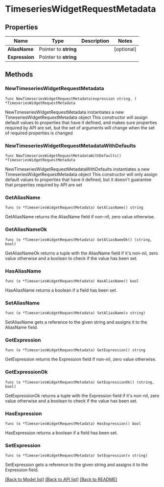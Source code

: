 # TimeseriesWidgetRequestMetadata

## Properties

Name | Type | Description | Notes
------------ | ------------- | ------------- | -------------
**AliasName** | Pointer to **string** |  | [optional] 
**Expression** | Pointer to **string** |  | 

## Methods

### NewTimeseriesWidgetRequestMetadata

`func NewTimeseriesWidgetRequestMetadata(expression string, ) *TimeseriesWidgetRequestMetadata`

NewTimeseriesWidgetRequestMetadata instantiates a new TimeseriesWidgetRequestMetadata object
This constructor will assign default values to properties that have it defined,
and makes sure properties required by API are set, but the set of arguments
will change when the set of required properties is changed

### NewTimeseriesWidgetRequestMetadataWithDefaults

`func NewTimeseriesWidgetRequestMetadataWithDefaults() *TimeseriesWidgetRequestMetadata`

NewTimeseriesWidgetRequestMetadataWithDefaults instantiates a new TimeseriesWidgetRequestMetadata object
This constructor will only assign default values to properties that have it defined,
but it doesn't guarantee that properties required by API are set

### GetAliasName

`func (o *TimeseriesWidgetRequestMetadata) GetAliasName() string`

GetAliasName returns the AliasName field if non-nil, zero value otherwise.

### GetAliasNameOk

`func (o *TimeseriesWidgetRequestMetadata) GetAliasNameOk() (string, bool)`

GetAliasNameOk returns a tuple with the AliasName field if it's non-nil, zero value otherwise
and a boolean to check if the value has been set.

### HasAliasName

`func (o *TimeseriesWidgetRequestMetadata) HasAliasName() bool`

HasAliasName returns a boolean if a field has been set.

### SetAliasName

`func (o *TimeseriesWidgetRequestMetadata) SetAliasName(v string)`

SetAliasName gets a reference to the given string and assigns it to the AliasName field.

### GetExpression

`func (o *TimeseriesWidgetRequestMetadata) GetExpression() string`

GetExpression returns the Expression field if non-nil, zero value otherwise.

### GetExpressionOk

`func (o *TimeseriesWidgetRequestMetadata) GetExpressionOk() (string, bool)`

GetExpressionOk returns a tuple with the Expression field if it's non-nil, zero value otherwise
and a boolean to check if the value has been set.

### HasExpression

`func (o *TimeseriesWidgetRequestMetadata) HasExpression() bool`

HasExpression returns a boolean if a field has been set.

### SetExpression

`func (o *TimeseriesWidgetRequestMetadata) SetExpression(v string)`

SetExpression gets a reference to the given string and assigns it to the Expression field.


[[Back to Model list]](../README.md#documentation-for-models) [[Back to API list]](../README.md#documentation-for-api-endpoints) [[Back to README]](../README.md)


